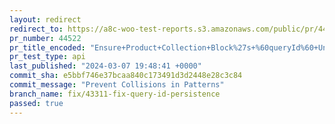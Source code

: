 ```yaml
---
layout: redirect
redirect_to: https://a8c-woo-test-reports.s3.amazonaws.com/public/pr/44522/api/index.html
pr_number: 44522
pr_title_encoded: "Ensure+Product+Collection+Block%27s+%60queryId%60+Uniqueness"
pr_test_type: api
last_published: "2024-03-07 19:48:41 +0000"
commit_sha: e5bbf746e37bcaa840c173491d3d2448e28c3c84
commit_message: "Prevent Collisions in Patterns"
branch_name: fix/43311-fix-query-id-persistence
passed: true
---
```

